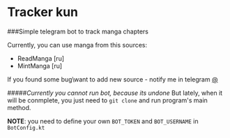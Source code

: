 # Tracker kun
###Simple telegram bot to track manga chapters

Currently, you can use manga from this sources:
- ReadManga [ru]
- MintManga [ru]

If you found some bug\want to add new source - notify me in telegram [@<name>](http://telegram.me/<name>)

#####*Currently you cannot run bot, because its undone*
But lately, when it will be conmplete, you just need to `git clone` and run program's main method.

**NOTE**: you need to define your own `BOT_TOKEN` and `BOT_USERNAME` in `BotConfig.kt`
